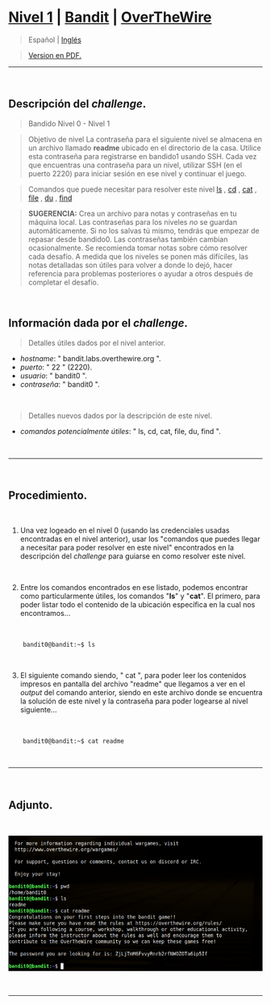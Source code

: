 
# [Nivel 1](https://overthewire.org/wargames/bandit/bandit1.html) | [Bandit](https://github.com/frandausmeier/CTF_Write-Ups/tree/main/OverTheWire/Bandit) | [OverTheWire](https://github.com/frandausmeier/CTF_Write-Ups/blob/main/OverTheWire/README.es.md)

> Español | [Inglés](https://github.com/frandausmeier/CTF_Write-Ups/blob/main/OverTheWire/Bandit/Level_0/level-1_bandit_overthewire_eng.md) 

> [Version en PDF.](https://github.com/frandausmeier/CTF_Write-Ups/blob/main/OverTheWire/Bandit/Level_0/nivel-1_bandit_overthewire_esp.pdf)

-----

<br>

## Descripción del _challenge_.
> Bandido Nivel 0 - Nivel 1

> Objetivo de nivel
> La contraseña para el siguiente nivel se almacena en un archivo llamado **readme** ubicado en el directorio de la casa. Utilice esta contraseña para registrarse en bandido1 usando SSH. Cada vez que encuentras una contraseña para un nivel, utilizar SSH (en el puerto 2220) para iniciar sesión en ese nivel y continuar el juego.

> Comandos que puede necesitar para resolver este nivel
> [ls](https://manpages.ubuntu.com/manpages/noble/man1/ls.1.html) , [cd](https://manpages.ubuntu.com/manpages/noble/man1/cd.1posix.html) , [cat](https://manpages.ubuntu.com/manpages/noble/man1/cat.1.html) , [file](https://manpages.ubuntu.com/manpages/noble/man1/file.1.html) , [du](https://manpages.ubuntu.com/manpages/noble/man1/du.1.html) , [find](https://manpages.ubuntu.com/manpages/noble/man1/find.1.html)

> **SUGERENCIA:** Crea un archivo para notas y contraseñas en tu máquina local.
> Las contraseñas para los niveles _no_ se guardan automáticamente. Si no los salvas tú mismo, tendrás que empezar de repasar desde bandido0.
> Las contraseñas también cambian ocasionalmente. Se recomienda tomar notas sobre cómo resolver cada desafío. A medida que los niveles se ponen más difíciles, las notas detalladas son útiles para volver a donde lo dejó, hacer referencia para problemas posteriores o ayudar a otros después de completar el desafío.

<br>

## Información dada por el _challenge_.
> Detalles útiles dados por el nivel anterior.
- _hostname_: " bandit.labs.overthewire.org ".
- _puerto_: " 22 " (2220).
- _usuario_: " bandit0 ".
- _contraseña_: " bandit0 ".

<br>

> Detalles nuevos dados por la descripción de este nivel.
- _comandos potencialmente útiles_: " ls, cd, cat, file, du, find ".

<br>

-----

<br>

## Procedimiento.

<br>

1. Una vez logeado en el nivel 0 (usando las credenciales usadas encontradas en el nivel anterior), usar los "comandos
que puedes llegar a necesitar para poder resolver en este nivel" encontrados en la descripción del _challenge_ para guiarse
en como resolver este nivel.

<br>

2. Entre los comandos encontrados en ese listado, podemos encontrar como particularmente útiles, los comandos "**ls**" y 
"**cat**". El primero, para poder listar todo el contenido de la ubicación específica en la cual nos
encontramos...

<br>

```shell
	bandit0@bandit:~$ ls
```

<br>

3. El siguiente comando siendo, " cat ", para poder leer los contenidos impresos en pantalla del archivo "readme" que llegamos a ver en el _output_ del comando anterior, siendo en este archivo donde se encuentra la solución de este nivel y la contraseña para poder logearse al nivel siguiente...

<br>

```shell
	bandit0@bandit:~$ cat readme
```

<br>

-----

<br>

## Adjunto.

<br>

<p align="center">
  <img src="./attachments/procedure_bandit1.png" />
</p>

<br>

-----

